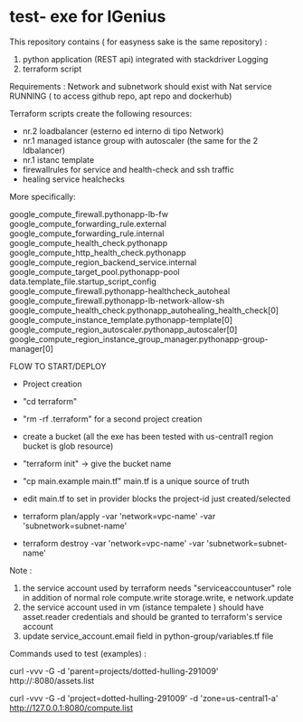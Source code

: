 # test- exe for IGenius

This repository contains ( for easyness sake is the same repository) :
1) python application (REST api) integrated with stackdriver Logging
2) terraform script 

Requirements : Network  and subnetwork should exist with Nat service RUNNING ( to access  github repo, apt repo and dockerhub)

Terraform scripts create the following resources:

 - nr.2 loadbalancer (esterno ed interno di tipo Network)
 - nr.1 managed istance group with autoscaler (the same for the 2 ldbalancer)
 - nr.1 istanc template
 - firewallrules for service and health-check and ssh traffic 
 - healing service healchecks

 More specifically:

 google_compute_firewall.pythonapp-lb-fw
 google_compute_forwarding_rule.external
 google_compute_forwarding_rule.internal
 google_compute_health_check.pythonapp
 google_compute_http_health_check.pythonapp
 google_compute_region_backend_service.internal
 google_compute_target_pool.pythonapp-pool
 data.template_file.startup_script_config
 google_compute_firewall.pythonapp-healthcheck_autoheal
 google_compute_firewall.pythonapp-lb-network-allow-sh
 google_compute_health_check.pythonapp_autohealing_health_check[0]
 google_compute_instance_template.pythonapp-template[0]
 google_compute_region_autoscaler.pythonapp_autoscaler[0]
 google_compute_region_instance_group_manager.pythonapp-group-manager[0]

 FLOW TO START/DEPLOY

- Project creation

- "cd terraform"

- "rm -rf .terraform"  for a second project creation

- create a bucket (all the exe has been tested with us-central1 region bucket is glob resource)

- "terraform init" -> give the bucket name

- "cp main.example  main.tf" main.tf is a unique source of truth 

- edit main.tf to set in provider blocks the project-id just created/selected

- terraform plan/apply  -var 'network=vpc-name' -var 'subnetwork=subnet-name'

- terraform destroy  -var 'network=vpc-name' -var 'subnetwork=subnet-name'

Note :
1) the service account used by terraform needs  "serviceaccountuser" role in addition of normal role compute.write storage.write, e network.update   
2) the service account used in vm (istance tempalete ) should have asset.reader credentials  and should be granted to terraform's service account
3) update service_account.email field in python-group/variables.tf file


Commands used to test (examples) :

curl -vvv -G -d 'parent=projects/dotted-hulling-291009' http://<ip addr >:8080/assets.list

curl -vvv -G -d 'project=dotted-hulling-291009' -d 'zone=us-central1-a' http://127.0.0.1:8080/compute.list

